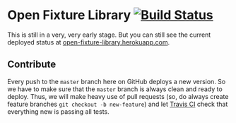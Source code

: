 # Open Fixture Library [![Build Status](https://travis-ci.org/FloEdelmann/open-fixture-library.svg?branch=master)](https://travis-ci.org/FloEdelmann/open-fixture-library)

This is still in a very, very early stage. But you can still see the current deployed status at [open-fixture-library.herokuapp.com](https://open-fixture-library.herokuapp.com/).

## Contribute

Every push to the `master` branch here on GitHub deploys a new version. So we have to make sure that the `master` branch is always clean and ready to deploy. Thus, we will make heavy use of pull requests (so, do always create feature branches `git checkout -b new-feature`) and let [Travis CI](https://travis-ci.org/FloEdelmann/open-fixture-library) check that everything new is passing all tests.